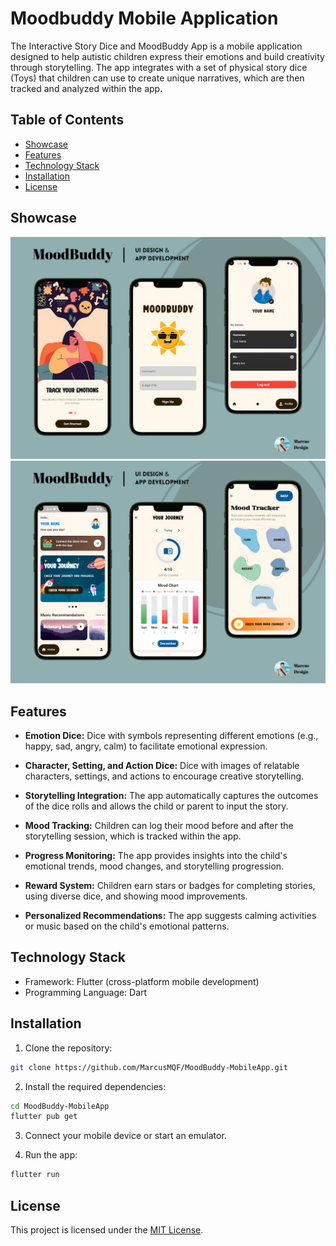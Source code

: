 # Moodbuddy Mobile Application

The Interactive Story Dice and MoodBuddy App is a mobile application designed to help autistic children express their emotions and build creativity through storytelling. The app integrates with a set of physical story dice (Toys) that children can use to create unique narratives, which are then tracked and analyzed within the app.

## Table of Contents

- [Showcase](#showcase)
- [Features](#features)
- [Technology Stack](#technology-stack)
- [Installation](#installation)
- [License](#license)

## Showcase

<img src="Demo1.png" alt="Demo1" width="900"/> 
<img src="Demo2.png" alt="Demo2" width="900"/>

## Features

- **Emotion Dice:** Dice with symbols representing different emotions (e.g., happy, sad, angry, calm) to facilitate emotional expression.

- **Character, Setting, and Action Dice:** Dice with images of relatable characters, settings, and actions to encourage creative storytelling.

- **Storytelling Integration:** The app automatically captures the outcomes of the dice rolls and allows the child or parent to input the story.

- **Mood Tracking:** Children can log their mood before and after the storytelling session, which is tracked within the app.

- **Progress Monitoring:** The app provides insights into the child's emotional trends, mood changes, and storytelling progression.

- **Reward System:** Children earn stars or badges for completing stories, using diverse dice, and showing mood improvements.

- **Personalized Recommendations:** The app suggests calming activities or music based on the child's emotional patterns.

## Technology Stack

- Framework: Flutter (cross-platform mobile development)
- Programming Language: Dart


## Installation

1. Clone the repository:

```bash
git clone https://github.com/MarcusMQF/MoodBuddy-MobileApp.git
```

2. Install the required dependencies:

```bash
cd MoodBuddy-MobileApp
flutter pub get
```
3. Connect your mobile device or start an emulator.

4. Run the app:

```bash
flutter run
```

## License

This project is licensed under the [MIT License](LICENSE).